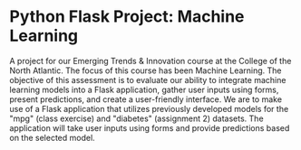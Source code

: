 # Python Flask Project: Machine Learning
 A project for our Emerging Trends & Innovation course at the College of the North Atlantic. 
 The focus of this course has been Machine Learning. The objective of this assessment is to 
 evaluate our ability to integrate machine learning models into a Flask application, 
 gather user inputs using forms, present predictions, and create a user-friendly interface. 
 We are to make use of a Flask application that utilizes previously developed models for the 
 "mpg" (class exercise) and "diabetes" (assignment 2) datasets. The application will take 
 user inputs using forms and provide predictions based on the selected model.
